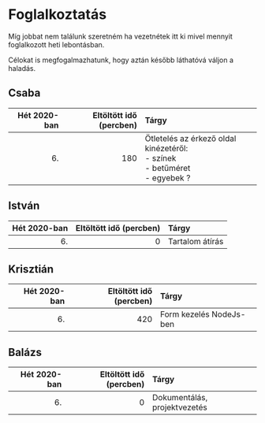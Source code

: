 # Foglalkoztatás

Míg jobbat nem találunk szeretném ha vezetnétek itt ki mivel mennyit foglalkozott heti lebontásban.

Célokat is megfogalmazhatunk, hogy aztán később láthatóvá váljon a haladás.

## Csaba

| Hét 2020-ban | Eltöltött idő (percben) | Tárgy                                                                                  |
| -----------: | ----------------------: | :------------------------------------------------------------------------------------- |
|           6. |                     180 | Ötletelés az érkező oldal kinézetéről: <br> - színek <br> - betűméret <br> - egyebek ? |

## István

| Hét 2020-ban | Eltöltött idő (percben) | Tárgy           |
| -----------: | ----------------------: | :-------------- |
|           6. |                       0 | Tartalom átírás |

## Krisztián

| Hét 2020-ban | Eltöltött idő (percben) | Tárgy                   |
| -----------: | ----------------------: | :---------------------- |
|           6. |                     420 | Form kezelés NodeJs-ben |

## Balázs

| Hét 2020-ban | Eltöltött idő (percben) | Tárgy                        |
| -----------: | ----------------------: | :--------------------------- |
|           6. |                       0 | Dokumentálás, projektvezetés |
